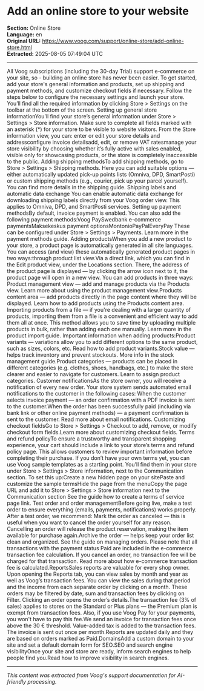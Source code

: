# Add an online store to your website

**Section:** Online Store  
**Language:** en  
**Original URL:** https://www.voog.com/support/online-store/add-online-store.html  
**Extracted:** 2025-08-05 07:49:04 UTC

---

All Voog subscriptions (including the 30-day Trial) support e-commerce on your site, so - building an online store has never been easier. To get started, add your store's general information and products, set up shipping and payment methods, and customize checkout fields if necessary.  Follow the steps below to configure the necessary settings and launch your store. You’ll find all the required information by clicking Store > Settings on the toolbar at the bottom of the screen.
Setting up general store informationYou’ll find your store’s general information under Store > Settings > Store information. Make sure to complete all fields marked with an asterisk (*) for your store to be visible to website visitors. From the Store information view, you can: enter or edit your store details and addressconfigure invoice detailsadd, edit, or remove VAT ratesmanage your store visibility by choosing whether it’s fully active with sales enabled, visible only for showcasing products, or the store is completely inaccessible to the public. Adding shipping methodsTo add shipping methods, go to Store > Settings > Shipping methods. Here you can add suitable options — either automatically updated pick-up points lists (Omniva, DPD, SmartPosti) or custom shipping methods (e.g., courier, pick up your parcel yourself). You can find more details in the shipping guide. Shipping labels and automatic data exchange You can enable automatic data exchange for downloading shipping labels directly from your Voog order view. This applies to Omniva, DPD, and SmartPosti services. Setting up payment methodsBy default, invoice payment is enabled. You can also add the following payment methods:Voog PaySwedbank e-commerce paymentsMaksekeskus payment optionsMontonioPayPalEveryPay  These can be configured under Store > Settings > Payments. Learn more in the payment methods guide. Adding productsWhen you add a new product to your store, a product page is automatically generated in all site languages. You can access (and view) these automatically generated product pages in two ways:through product list view.Via a direct link, which you can find in the Edit product view, under the Locations section. There, the address of the product page is displayed — by clicking the arrow icon next to it, the product page will open in a new view.
You can add products in three ways: Product management view — add and manage products via the Products view. Learn more about using the product management view.Products content area — add products directly in the page content where they will be displayed. Learn how to add products using the Products content area. Importing products from a file — if you're dealing with a larger quantity of products, importing them from a file is a convenient and efficient way to add them all at once. This method allows you to save time by uploading multiple products in bulk, rather than adding each one manually. Learn more in the product import guide. Important information when adding products:Product variants — variations allow you to add different options to the same product, such as sizes, colors, etc. Read how to add product variants.Stock value — helps track inventory and prevent stockouts. More info in the stock management guide.Product categories — products can be placed in different categories (e.g. clothes, shoes, handbags, etc.) to make the store clearer and easier to navigate for customers. Learn to assign product categories. Customer notificationsAs the store owner, you will receive a notification of every new order. Your store system sends automated email notifications to the customer in the following cases: When the customer selects invoice payment  — an order confirmation with a PDF invoice is sent to the customer.When the order has been successfully paid (including via bank link or other online payment methods) — a payment confirmation is sent to the customer. Read more about email notifications. Customizing checkout fieldsGo to Store > Settings > Checkout to add, remove, or modify checkout form fields.Learn more about customizing checkout fields. Terms and refund policyTo ensure a trustworthy and transparent shopping experience, your cart should include a link to your store’s terms and refund policy page. This allows customers to review important information before completing their purchase. If you don’t have your own terms yet, you can use Voog sample templates as a starting point. You’ll find them in your store under Store > Settings > Store information, next to the Communication section. To set this up:Create a new hidden page on your sitePaste and customize the sample termsHide the page from the menuCopy the page URL and add it to Store > Settings > Store information next to the Communication section  See the guide how to create a terms of service page link. Test order and order managementBefore going live, make a test order to ensure everything (emails, payments, notifications) works properly. After a test order, we recommend: Mark the order as canceled — this is useful when you want to cancel the order yourself for any reason. Cancelling an order will release the product reservation, making the item available for purchase again.Archive the order — helps keep your order list clean and organized. See the guide on managing orders. Please note that all transactions with the payment status Paid are included in the e-commerce transaction fee calculation. If you cancel an order, no transaction fee will be charged for that transaction. Read more about how e-commerce transaction fee is calculated.ReportsSales reports are valuable for every shop owner. Upon opening the Reports tab, you can view sales by month and year as well as Voog’s transaction fees. You can view the sales during that period and the income from each separate order by clicking on a month. These orders may be filtered by date, sum and transaction fees by clicking on Filter. Clicking an order opens the order’s details.The transaction fee (3% of sales) applies to stores on the Standard or Plus plans — the Premium plan is exempt from transaction fees. Also, if you use Voog Pay for your payments, you won't have to pay this fee.We send an invoice for transaction fees once above the 30 € threshold. Value-added tax is added to the transaction fees. The invoice is sent out once per month.Reports are updated daily and they are based on orders marked as Paid.DomainsAdd a custom domain to your site and set a default domain form for SEO.SEO and search engine visibilityOnce your site and store are ready, inform search engines to help people find you.Read how to improve visibility in search engines.

---

*This content was extracted from Voog's support documentation for AI-friendly processing.*
